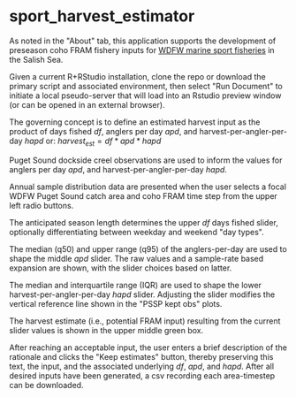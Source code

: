 # sport_harvest_estimator

As noted in the "About" tab, this application supports the development of preseason coho FRAM fishery inputs for [WDFW marine sport fisheries](https://wdfw.wa.gov/fishing/basics/salmon/marine-areas) in the Salish Sea.

Given a current R+RStudio installation, clone the repo or download the primary script and associated environment, then select "Run Document" to initiate a local pseudo-server that will load into an Rstudio preview window (or can be opened in an external browser).

The governing concept is to define an estimated harvest input as the product of days fished $df$, anglers per day $apd$, and harvest-per-angler-per-day $hapd$ or: $harvest_{est} = df * apd * hapd$

Puget Sound dockside creel observations are used to inform the values for anglers per day $apd$, and harvest-per-angler-per-day $hapd$.

Annual sample distribution data are presented when the user selects a focal WDFW Puget Sound catch area and coho FRAM time step from the upper left radio buttons.

The anticipated season length determines the upper $df$ days fished slider, optionally differentiating between weekday and weekend "day types".

The median (q50) and upper range (q95) of the anglers-per-day are used to shape the middle $apd$ slider. The raw values and a sample-rate based expansion are shown, with the slider choices based on latter.

The median and interquartile range (IQR) are used to shape the lower harvest-per-angler-per-day $hapd$ slider. Adjusting the slider modifies the vertical reference line shown in the "PSSP kept obs" plots.

The harvest estimate (i.e., potential FRAM input) resulting from the current slider values is shown in the upper middle green box. 

After reaching an acceptable input, the user enters a brief description of the rationale and clicks the "Keep estimates" button, thereby preserving this text, the input, and the associated underlying $df$, $apd$, and $hapd$. After all desired inputs have been generated, a csv recording each area-timestep can be downloaded. 
